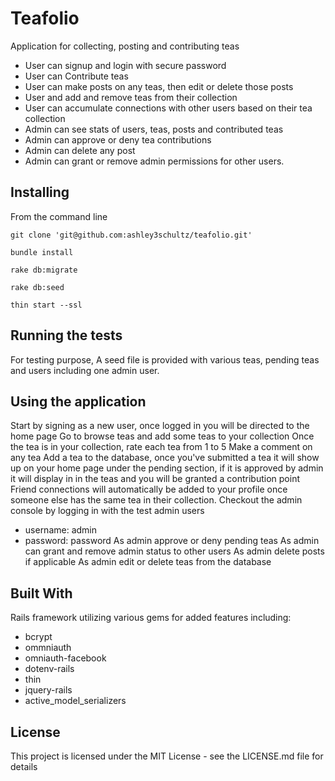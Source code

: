 # Teafolio
Application for collecting, posting and contributing teas
 - User can signup and login with secure password
 - User can Contribute teas
 - User can make posts on any teas, then edit or delete those posts
 - User and add and remove teas from their collection
 - User can accumulate connections with other users based on their tea collection
 - Admin can see stats of users, teas, posts and contributed teas
 - Admin can approve or deny tea contributions
 - Admin can delete any post
 - Admin can grant or remove admin permissions for other users.

## Installing
From the command line
  ```
  git clone 'git@github.com:ashley3schultz/teafolio.git'
  ```
  ```
  bundle install
  ```
  ```
  rake db:migrate
  ```
  ```
  rake db:seed
  ```
  ```
  thin start --ssl
  ```

## Running the tests
For testing purpose, A seed file is provided with various teas, pending teas and users including one admin user.

## Using the application
Start by signing as a new user, once logged in you will be directed to the home page
Go to browse teas and add some teas to your collection
Once the tea is in your collection, rate each tea from 1 to 5
Make a comment on any tea
Add a tea to the database, once you've submitted a tea it will show up on your home page under the pending section, if it is approved by admin it will display in in the teas and you will be granted a contribution point
Friend connections will automatically be added to your profile once someone else has the same tea in their collection.
Checkout the admin console by logging in with the test admin users
 - username: admin
 - password: password
 As admin approve or deny pending teas
 As admin can grant and remove admin status to other users
 As admin delete posts if applicable
 As admin edit or delete teas from the database

## Built With
Rails framework utilizing various gems for added features including:
 - bcrypt
 - ommniauth
 - omniauth-facebook
 - dotenv-rails
 - thin
 - jquery-rails
 - active_model_serializers

## License
This project is licensed under the MIT License - see the LICENSE.md file for details
